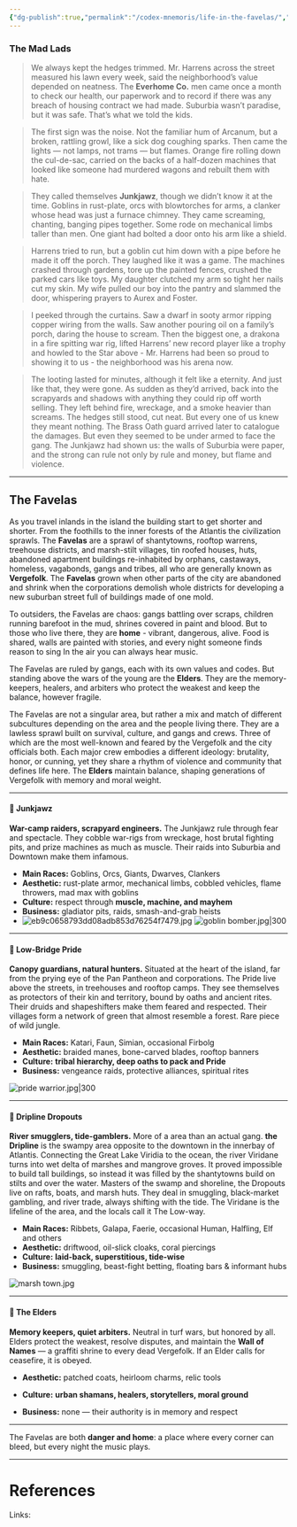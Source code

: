 ```yaml
---
{"dg-publish":true,"permalink":"/codex-mnemoris/life-in-the-favelas/","tags":["#PKM","#Atlantis"],"created":"2025-08-28T19:16:31.767+03:00","updated":"2025-09-13T14:53:17.009+03:00"}
---
```


### The Mad Lads

> We always kept the hedges trimmed. Mr. Harrens across the street measured his lawn every week, said the neighborhood’s value depended on neatness. The **Everhome Co.** men came once a month to check our health, our paperwork and to record if there was any breach of housing contract we had made. Suburbia wasn’t paradise, but it was safe. That’s what we told the kids.

> The first sign was the noise. Not the familiar hum of Arcanum, but a broken, rattling growl, like a sick dog coughing sparks. Then came the lights — not lamps, not trams — but flames. Orange fire rolling down the cul-de-sac, carried on the backs of a half-dozen machines that looked like someone had murdered wagons and rebuilt them with hate.

> They called themselves **Junkjawz**, though we didn’t know it at the time. Goblins in rust-plate, orcs with blowtorches for arms, a clanker whose head was just a furnace chimney. They came screaming, chanting, banging pipes together. Some rode on mechanical limbs taller than men. One giant had bolted a door onto his arm like a shield.

> Harrens tried to run, but a goblin cut him down with a pipe before he made it off the porch. They laughed like it was a game. The machines crashed through gardens, tore up the painted fences, crushed the parked cars like toys. My daughter clutched my arm so tight her nails cut my skin. My wife pulled our boy into the pantry and slammed the door, whispering prayers to Aurex and Foster.

> I peeked through the curtains. Saw a dwarf in sooty armor ripping copper wiring from the walls. Saw another pouring oil on a family’s porch, daring the house to scream. Then the biggest one, a drakona in a fire spitting war rig, lifted Harrens’ new record player like a trophy and howled to the Star above - Mr. Harrens had been so proud to showing it to us - the neighborhood was his arena now.

> The looting lasted for minutes, although it felt like a eternity. And just like that, they were gone. As sudden as they’d arrived, back into the scrapyards and shadows with anything they could rip off worth selling. They left behind fire, wreckage, and a smoke heavier than screams. The hedges still stood, cut neat. But every one of us knew they meant nothing. The Brass Oath guard arrived later to catalogue the damages. But even they seemed to be under armed to face the gang. The Junkjawz had shown us: the walls of Suburbia were paper, and the strong can rule not only by rule and money, but flame and violence.

---

## The Favelas

As you travel inlands in the island the building start to get shorter and shorter. From the foothills to the inner forests of the Atlantis the civilization sprawls. The **Favelas** are a sprawl of shantytowns, rooftop warrens, treehouse districts, and marsh-stilt villages, tin roofed houses, huts, abandoned apartment buildings re-inhabited by orphans, castaways, homeless, vagabonds, gangs and tribes, all who are generally known as **Vergefolk**. The **Favelas** grown when other parts of the city are abandoned and shrink when the corporations demolish whole districts for developing a new suburban street full of buildings made of one mold.

To outsiders, the Favelas are chaos: gangs battling over scraps, children running barefoot in the mud, shrines covered in paint and blood. But to those who live there, they are **home** - vibrant, dangerous, alive. Food is shared, walls are painted with stories, and every night someone finds reason to sing In the air you can always hear music. 

The Favelas are ruled by gangs, each with its own values and codes. But standing above the wars of the young are the **Elders**. They are the memory-keepers, healers, and arbiters who protect the weakest and keep the balance, however fragile.

The Favelas are not a singular area, but rather a mix and match of different subcultures depending on the area and the people living there. They are a lawless sprawl built on survival, culture, and gangs and crews. Three of which are the most well-known and feared by the Vergefolk and the city officials both. Each major crew embodies a different ideology: brutality, honor, or cunning, yet they share a rhythm of violence and community that defines life here. The **Elders** maintain balance, shaping generations of Vergefolk with memory and moral weight.


---

#### 🔧 Junkjawz

**War-camp raiders, scrapyard engineers.** The Junkjawz rule through fear and spectacle. They cobble war-rigs from wreckage, host brutal fighting pits, and prize machines as much as muscle. Their raids into Suburbia and Downtown make them infamous.
- **Main Races:** Goblins, Orcs, Giants, Dwarves, Clankers
- **Aesthetic:** rust-plate armor, mechanical limbs, cobbled vehicles, flame throwers, mad max with goblins
- **Culture:** respect through **muscle, machine, and mayhem**
- **Business:** gladiator pits, raids, smash-and-grab heists
- ![eb9c0658793dd08adb853d76254f7479.jpg](/img/user/40-49%20Extras/Files/eb9c0658793dd08adb853d76254f7479.jpg)
![goblin bomber.jpg|300](/img/user/40-49%20Extras/Files/goblin%20bomber.jpg)
---

#### 🐾 Low-Bridge Pride

**Canopy guardians, natural hunters.** Situated at the heart of the island, far from the prying eye of the Pan Pantheon and corporations. The Pride live above the streets, in treehouses and rooftop camps. They see themselves as protectors of their kin and territory, bound by oaths and ancient rites. Their druids and shapeshifters make them feared and respected. Their villages form a network of green that almost resemble a forest. Rare piece of wild jungle.

- **Main Races:** Katari, Faun, Simian, occasional Firbolg
- **Aesthetic:** braided manes, bone-carved blades, rooftop banners
- **Culture:** **tribal hierarchy, deep oaths to pack and Pride**
- **Business:** vengeance raids, protective alliances, spiritual rites

![pride warrior.jpg|300](/img/user/40-49%20Extras/Files/pride%20warrior.jpg)

---

#### 🌊 Dripline Dropouts

**River smugglers, tide-gamblers.** More of a area than an actual gang. **the Dripline** is the swampy area opposite to the downtown in the innerbay of Atlantis. Connecting the Great Lake Viridia to the ocean, the river Viridane turns into wet delta of marshes and mangrove groves. It proved impossible to build tall buildings, so instead it was filled by the shantytowns build on stilts and over the water. Masters of the swamp and shoreline, the Dropouts live on rafts, boats, and marsh huts. They deal in smuggling, black-market gambling, and river trade, always shifting with the tide. The Viridane is the lifeline of the area, and the locals call it The Low-way.

- **Main Races:** Ribbets, Galapa, Faerie, occasional Human, Halfling, Elf and others
- **Aesthetic:** driftwood, oil-slick cloaks, coral piercings
- **Culture:** **laid-back, superstitious, tide-wise**
- **Business:** smuggling, beast-fight betting, floating bars & informant hubs

![marsh town.jpg](/img/user/40-49%20Extras/Files/marsh%20town.jpg)

---

#### 🧓 The Elders

**Memory keepers, quiet arbiters.** Neutral in turf wars, but honored by all. Elders protect the weakest, resolve disputes, and maintain the **Wall of Names** — a graffiti shrine to every dead Vergefolk. If an Elder calls for ceasefire, it is obeyed.

- **Aesthetic:** patched coats, heirloom charms, relic tools
    
- **Culture:** **urban shamans, healers, storytellers, moral ground**
    
- **Business:** none — their authority is in memory and respect
    

---

The Favelas are both **danger and home**: a place where every corner can bleed, but every night the music plays.




---
# References

Links: 









